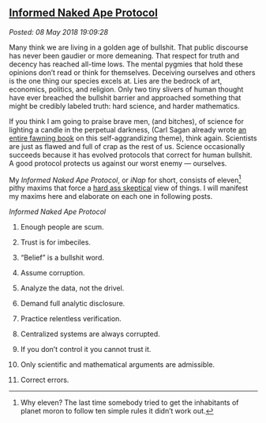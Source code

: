  
[Informed Naked Ape Protocol](http://analyzethedatanotthedrivel.org/2018/05/08/informed-naked-ape-protocol/) 
------------------------------------------------------------------------------------------------------------

*Posted: 08 May 2018 19:09:28*

Many think we are living in a golden age of bullshit. That public
discourse has never been gaudier or more demeaning. That respect for
truth and decency has reached all-time lows. The mental pygmies that
hold these opinions don’t read or think for themselves. Deceiving
ourselves and others is the one thing our species excels at. Lies are
the bedrock of art, economics, politics, and religion. Only two tiny
slivers of human thought have ever breached the bullshit barrier and
approached something that might be credibly labeled truth: hard science,
and harder mathematics.

If you think I am going to praise brave men, (and bitches), of science
for lighting a candle in the perpetual darkness, (Carl Sagan already
wrote [an entire fawning
book](https://www.goodreads.com/book/show/17349.The_Demon_Haunted_World)
on this self-aggrandizing theme), think again. Scientists are just as
flawed and full of crap as the rest of us. Science occasionally succeeds
because it has evolved protocols that correct for human bullshit. A good
protocol protects us against our worst enemy — ourselves.

My *Informed Naked Ape Protocol*, or *iNap* for short, consists of
eleven[^1x5582] pithy maxims that force a [hard ass
skeptical](https://analyzethedatanotthedrivel.org/2009/10/29/hard-ass-skeptic-rules/)
view of things. I will manifest my maxims here and elaborate on each one
in following posts.

*Informed Naked Ape Protocol*

1.  Enough people are scum.

2.  Trust is for imbeciles.

3.  “Belief” is a bullshit word.

4.  Assume corruption.

5.  Analyze the data, not the drivel.

6.  Demand full analytic disclosure.

7.  Practice relentless verification.

8.  Centralized systems are always corrupted.

9.  If you don’t control it you cannot trust it.

10. Only scientific and mathematical arguments are admissible.

11. Correct errors.

[^1x5582]: Why eleven? The last time somebody tried to get the inhabitants of
    planet moron to follow ten simple rules it didn’t work out.
